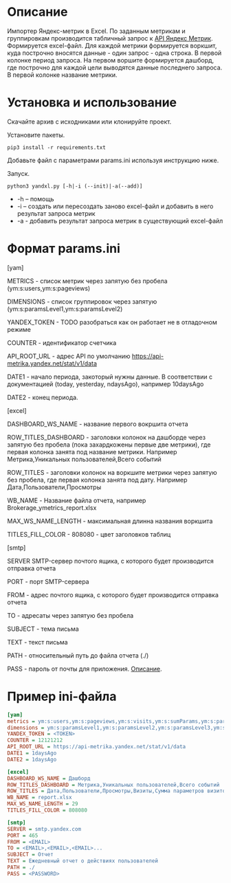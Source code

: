 # Описание
Импортер Яндекс-метрик в Excel. По заданным метрикам и группировкам производится табличный запрос к 
[API Яндекс Метрик](https://tech.yandex.ru/metrika/doc/api2/api_v1/data-docpage/). Формируется excel-файл. 
Для каждой метрики формируется воркшит, куда построчно вносятся данные - один запрос - одна строка. В первой колонке период 
запроса. На первом воршите формируется дашборд, где построчно для каждой цели выводятся данные последнего запроса. 
В первой колонке название метрики.
# Установка и использование 
Скачайте архив с исходниками или клонируйте проект.

Установите пакеты.
```.env
pip3 install -r requirements.txt
```
Добавьте файл с параметрами params.ini используя инструкцию ниже.

Запуск.
```.env
python3 yandxl.py [-h|-i (--init)|-a(--add)]
```
- -h – помощь
- -i – создать или пересоздать заново excel-файл и добавить в него результат запроса метрик
- -a - добавить результат запроса метрик в существующий excel-файл
# Формат params.ini
[yam]

METRICS - список метрик через запятую без пробела (ym:s:users,ym:s:pageviews)

DIMENSIONS - список группировок через запятую (ym:s:paramsLevel1,ym:s:paramsLevel2)

YANDEX_TOKEN - TODO разобраться как он работает не в отладочном режиме

COUNTER - идентификатор счетчика

API_ROOT_URL - адрес API по умолчанию https://api-metrika.yandex.net/stat/v1/data

DATE1 - начало периода, закоторый нужны данные. В соответствии с документацией (today, yesterday, ndaysAgo), например 10daysAgo

DATE2 - конец периода.

[excel]

DASHBOARD_WS_NAME - название первого вокршита отчета

ROW_TITLES_DASHBOARD - заголовки колонок на дашборде через запятую без пробела (пока захардкожены первые две метрики), где первая 
колонка занята под название метрики. Например Метрика,Уникальных пользователей,Всего событий

ROW_TITLES - заголовки колонок на воркшите метрики через запятую без пробела, где первая 
колонка занята под дату. Например Дата,Пользователи,Просмотры

WB_NAME - Название файла отчета, например Brokerage_ymetrics_report.xlsx

MAX_WS_NAME_LENGTH - максимальная длинна названия воркшита

TITLES_FILL_COLOR - 808080 - цвет заголовков таблиц

[smtp]

SERVER  SMTP-сервер почтого ящика, с которого будет производится отправка отчета

PORT - порт SMTP-сервера

FROM - адрес почтого ящика, с которого будет производится отправка отчета

TO - адресаты через запятую без пробела

SUBJECT - тема письма

TEXT - текст письма

PATH - относительный путь до файла отчета (./)

PASS - пароль от почты для приложения. [Описание](https://yandex.ru/support/passport/authorization/app-passwords.html).

# Пример ini-файла
```ini
[yam]
metrics = ym:s:users,ym:s:pageviews,ym:s:visits,ym:s:sumParams,ym:s:paramsNumber,ym:s:avgParams,ym:s:bounceRate,ym:s:pageDepth,ym:s:avgVisitDurationSeconds
dimensions = ym:s:paramsLevel1,ym:s:paramsLevel2,ym:s:paramsLevel3,ym:s:paramsLevel4,ym:s:paramsLevel5,ym:s:paramsLevel6
YANDEX_TOKEN = <TOKEN>
COUNTER = 12121212
API_ROOT_URL = https://api-metrika.yandex.net/stat/v1/data
DATE1 = 1daysAgo
DATE2 = 1daysAgo

[excel]
DASHBOARD_WS_NAME = Дашборд
ROW_TITLES_DASHBOARD = Метрика,Уникальных пользователей,Всего событий
ROW_TITLES = Дата,Пользователи,Просмотры,Визиты,Сумма параметров визитов,Количество параметров визитов,Среднее параметров визитов,Отказы,Глубина просмотра,Время на сайте
WB_NAME = report.xlsx
MAX_WS_NAME_LENGTH = 29
TITLES_FILL_COLOR = 808080

[smtp]
SERVER = smtp.yandex.com
PORT = 465
FROM = <EMAIL>
TO = <EMAIL>,<EMAIL>,<EMAIL>...
SUBJECT = Отчет
TEXT = Ежедневный отчет о действиях пользователей
PATH = ./
PASS = <PASSWORD>
```
